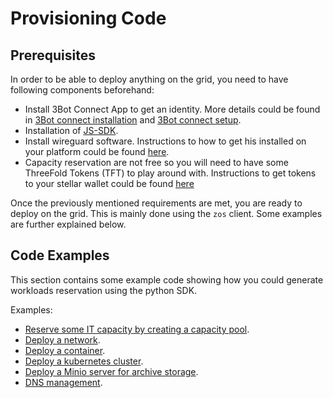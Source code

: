 # Provisioning Code

## Prerequisites
In order to be able to deploy anything on the grid, you need to have following components beforehand:
- Install 3Bot Connect App to get an identity. More details could be found in [3Bot connect installation](3botconnect_install.md) and [3Bot connect setup](3botconnect_overview.md).
- Installation of [JS-SDK](3sdk_install.md).
- Install wireguard software. Instructions to how to get his installed on your platform could be found [here](https://www.wireguard.com/install/).
- Capacity reservation are not free so you will need to have some ThreeFold Tokens (TFT) to play around with. Instructions to get tokens to your stellar wallet could be found [here](testnet_gettft.md)

Once the previously mentioned requirements are met, you are ready to deploy on the grid. This is mainly done using the `zos` client. Some examples are further explained below.

## Code Examples

This section contains some example code showing how you could generate workloads reservation using the python SDK.

Examples:

- [Reserve some IT capacity by creating a capacity pool](code_pool.md).
- [Deploy a network](code_network.md).
- [Deploy a container](code_container.md).
- [Deploy a kubernetes cluster](code_kubernetes.md).
- [Deploy a Minio server for archive storage](code_storage.md).
- [DNS management](code_web.md).
